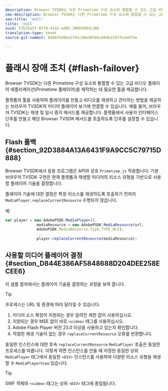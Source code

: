 ```yaml
---
description: Browser TVSDK는 다른 Primetime 구성 요소와 통합할 수 있는 고급 비디오 플레이어 애플리케이션(Primetime 플레이어)을 제작하는 데 필요한 툴을 제공합니다.
seo-description: Browser TVSDK는 다른 Primetime 구성 요소와 통합할 수 있는 고급 비디오 플레이어 애플리케이션(Primetime 플레이어)을 제작하는 데 필요한 툴을 제공합니다.
seo-title: 'null'
title: 'null'
uuid: 57b35a5f-87f8-41a2-ad85-300b999dc30b
translation-type: tm+mt
source-git-commit: 040655d8ba5f91c98ed0584c08db226ffe1e0f4e

---
```



# 플래시 장애 조치 {#flash-failover}

Browser TVSDK는 다른 Primetime 구성 요소와 통합할 수 있는 고급 비디오 플레이어 애플리케이션(Primetime 플레이어)을 제작하는 데 필요한 툴을 제공합니다.

플랫폼의 툴을 사용하여 플레이어를 만들고 비디오를 재생하고 관리하는 방법을 제공하는 브라우저 TVSDK의 미디어 플레이어 보기에 연결할 수 있습니다. 예를 들어, 브라우저 TVSDK는 재생 및 일시 중지 메서드를 제공합니다. 플랫폼에서 사용자 인터페이스 단추를 만들고 해당 Browser TVSDK 메서드를 호출하도록 단추를 설정할 수 있습니다.

## Flash 폴백 {#section_92D3884A13A6431F9A9CC5C79715D888}

Browser TVSDK에서 응용 프로그램은 API와 상호 `Primetime.js` 작용합니다. 기본 브라우저 TVSDK 구현은 현재 플랫폼과 재생할 미디어의 리소스 유형을 기반으로 사용할 플레이어 기술을 결정합니다.

플레이어 기술에 대한 결정은 특정 리소스를 재생하도록 호출하기 전까지 `MediaPlayer.replaceCurrentResource` 수행되지 않습니다.

예:

```js
var player = new AdobePSDK.MediaPlayer(), 
              mediaResource = new AdobePSDK.MediaResource(url, 
              AdobePSDK.MediaResource.Type.TYPE_HLS); 
              ... 
              player.replaceCurrentResource(mediaResource);
```

## 사용할 미디어 플레이어 결정 {#section_D844E386AF5848688D204DEE258ECEE6}

이 샘플 절차에서는 플레이어 기술을 결정하는 과정을 보여 줍니다.

>[!TIP]
>
>프로세스는 URL 및 환경에 따라 달라질 수 있습니다.

1. 미디어 소스 확장이 지원되는 경우 알려진 제한 없이 사용하십시오.
1. 지원되는 경우 MSE 없이 바로 `<video>` 태그를 사용하십시오.
1. Adobe Flash Player 버전 23.0 이상을 사용하고 있는지 확인합니다.
1. 적절한 재생 기술이 없는 경우 `replaceCurrentResource` 오류를 반환합니다.

동일한 인스턴스에 대한 후속 `replaceCurrentResource` `MediaPlayer` 호출은 동일한 프로세스를 따릅니다. 이렇게 하면 인스턴스를 만들 때 지정한 동일한 상위 `MediaPlayer` 태그에서 동일한 `<DIV>` 인스턴스를 사용하여 다양한 리소스 유형을 재생할 수 `MediaPlayerView` 있습니다.

>[!TIP]
>
>SWF 객체와 `<video>` 태그는 상위 `<DIV>` 태그에 중첩됩니다.

